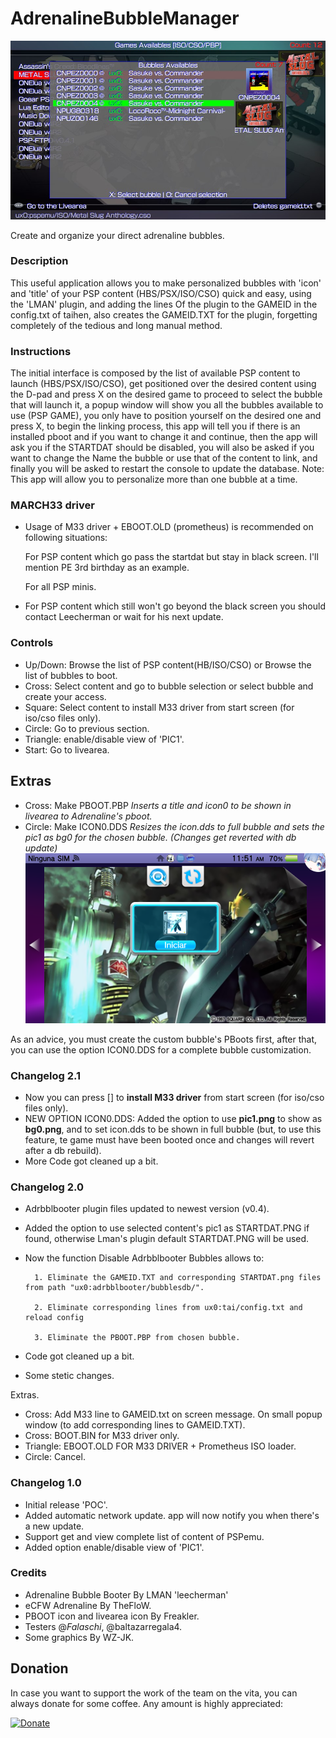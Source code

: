 # AdrenalineBubbleManager

![header](preview.jpg)

Create and organize your direct adrenaline bubbles.

### Description ###
This useful application allows you to make personalized bubbles with 'icon' and 'title' of your PSP content (HBS/PSX/ISO/CSO) quick and easy, using the 'LMAN' plugin, and adding the lines Of the plugin to the GAMEID in the config.txt of taihen, also creates the GAMEID.TXT for the plugin, forgetting completely of the tedious and long manual method.

### Instructions ###
The initial interface is composed by the list of available PSP content to launch (HBS/PSX/ISO/CSO), get positioned over the desired content using the D-pad and press X on the desired game to proceed to select the bubble that will launch it, a popup window will show you all the bubbles available to use (PSP GAME), you only have to position yourself on the desired one and press X, to begin the linking process, this app will tell you if there is an installed pboot and if you want to change it and continue, then the app will ask you if the STARTDAT should be disabled, you will also be asked if you want to change the Name the bubble or use that of the content to link, and finally you will be asked to restart the console to update the database.
Note: This app will allow you to personalize more than one bubble at a time.

### MARCH33 driver ###
- Usage of M33 driver + EBOOT.OLD (prometheus) is recommended on following situations:

  For PSP content which go pass the startdat but stay in black screen. I'll mention PE 3rd birthday as an example.

  For all PSP minis.
- For PSP content which still won't go beyond the black screen you should contact Leecherman or wait for his next update. 

### Controls ###
- Up/Down: Browse the list of PSP content(HB/ISO/CSO) or Browse the list of bubbles to boot.
- Cross: Select content and go to bubble selection or select bubble and create your access.
- Square: Select content to install M33 driver from start screen (for iso/cso files only).
- Circle: Go to previous section.
- Triangle: enable/disable view of 'PIC1'.
- Start: Go to livearea.

## Extras ##
- Cross: Make PBOOT.PBP
    *Inserts a title and icon0 to be shown in livearea to Adrenaline's pboot.*
- Circle: Make ICON0.DDS
    *Resizes the icon.dds to full bubble and sets the  pic1 as bg0 for the chosen bubble. (Changes get reverted with db update)*
  ![header](icon0dds.png)

As an advice, you must create the custom bubble's PBoots first, after that, you can use the option ICON0.DDS for a complete bubble customization.

### Changelog 2.1 ###
- Now you can press [] to **install M33 driver** from start screen (for iso/cso files only).
- NEW OPTION ICON0.DDS: Added the option to use **pic1.png** to show as **bg0.png**, and to set icon.dds to be shown in full bubble (but, to use this feature, te game must have been booted once and changes will revert after a db rebuild).
- More Code got cleaned up a bit.

### Changelog 2.0 ###
- Adrbblbooter plugin files updated to newest version (v0.4).
- Added the option to use selected content's pic1 as STARTDAT.PNG if found, otherwise Lman's plugin default STARTDAT.PNG will be used.
- Now the function Disable Adrbblbooter Bubbles allows to:

        1. Eliminate the GAMEID.TXT and corresponding STARTDAT.png files from path "ux0:adrbblbooter/bubblesdb/".

        2. Eliminate corresponding lines from ux0:tai/config.txt and reload config

        3. Eliminate the PBOOT.PBP from chosen bubble.

- Code got cleaned up a bit.
- Some stetic changes.

Extras.
- Cross: Add M33 line to GAMEID.txt on screen message.
On small popup window (to add corresponding lines to GAMEID.TXT).
- Cross: BOOT.BIN for M33 driver only.
- Triangle: EBOOT.OLD FOR M33 DRIVER + Prometheus ISO loader.
- Circle: Cancel.

### Changelog 1.0 ###
- Initial release 'POC'.
- Added automatic network update. app will now notify you when there's a new update.
- Support get and view complete list of content of PSPemu.
- Added option enable/disable view of 'PIC1'.

### Credits ###
- Adrenaline Bubble Booter By LMAN 'leecherman'
- eCFW Adrenaline By TheFloW.
- PBOOT icon and livearea icon By Freakler.
- Testers @_Falaschi_, @baltazarregala4.
- Some graphics By WZ-JK.

## Donation ##
In case you want to support the work of the team on the vita, you can always donate for some coffee. Any amount is highly appreciated:

[![Donate](https://www.paypalobjects.com/en_US/i/btn/btn_donateCC_LG.gif)](https://www.paypal.com/cgi-bin/webscr?cmd=_donations&business=YHZ5XBWEXP8ZY&lc=MX&item_name=ONElua%20Team%20Projects&item_number=AdrenalineBubbleManager&currency_code=USD&bn=PP%2dDonationsBF%3abtn_donateCC_LG%2egif%3aNonHosted)
